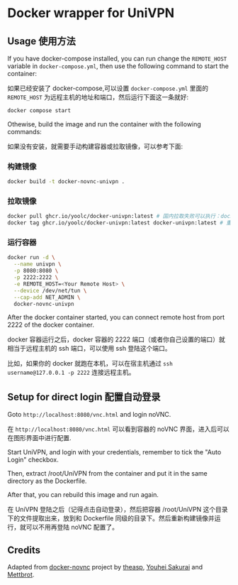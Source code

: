 # Docker wrapper for UniVPN

## Usage 使用方法

If you have docker-compose installed, you can run change the `REMOTE_HOST` variable in `docker-compose.yml`, then use the following command to start the container:

如果已经安装了 docker-compose,可以设置 `docker-compose.yml` 里面的 `REMOTE_HOST` 为远程主机的地址和端口，然后运行下面这一条就好:

```bash
docker compose start
```

Othewise, build the image and run the container with the following commands:

如果没有安装，就需要手动构建容器或拉取镜像，可以参考下面:

### 构建镜像

```bash
docker build -t docker-novnc-univpn .
```

### 拉取镜像

```bash
docker pull ghcr.io/yoolc/docker-univpn:latest # 国内拉取失败可以执行：docker pull ghcr.nju.edu.cn/yooLc/docker-univpn:latest
docker tag ghcr.io/yoolc/docker-univpn:latest docker-univpn:latest # 重命名镜像名
```

### 运行容器

```bash
docker run -d \
  --name univpn \
  -p 8080:8080 \
  -p 2222:2222 \
  -e REMOTE_HOST=<Your Remote Host> \
  --device /dev/net/tun \
  --cap-add NET_ADMIN \
  docker-novnc-univpn
```

After the docker container started, you can connect remote host from port 2222 of the docker container.

docker 容器运行之后，docker 容器的 2222 端口（或者你自己设置的端口）就相当于远程主机的 ssh 端口，可以使用 ssh 登陆这个端口。

比如，如果你的 docker 就跑在本机，可以在宿主机通过 `ssh username@127.0.0.1 -p 2222` 连接远程主机。

## Setup for direct login 配置自动登录

Goto `http://localhost:8080/vnc.html` and login noVNC.

在 `http://localhost:8080/vnc.html` 可以看到容器的 noVNC 界面，进入后可以在图形界面中进行配置.

Start UniVPN, and login with your credentials, remember to tick the "Auto Login" checkbox.

Then, extract /root/UniVPN from the container and put it in the same directory as the Dockerfile.

After that, you can rebuild this image and run again.

在 UniVPN 登陆之后（记得点击自动登录），然后把容器 /root/UniVPN 这个目录下的文件提取出来，放到和 Dockerfile 同级的目录下。然后重新构建镜像并运行，就可以不用再登陆 noVNC 配置了。

## Credits

Adapted from [docker-novnc](https://github.com/theasp/docker-novnc) project by [theasp](https://github.com/theasp), [Youhei Sakurai](https://github.com/sakurai-youhei) and [Mettbrot](https://github.com/Mettbrot).
